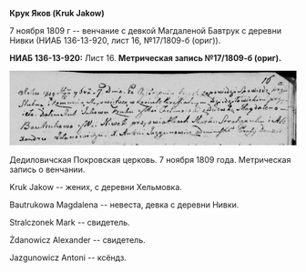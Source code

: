 **Крук Яков (Kruk Jakow)**

7 ноября 1809 г -- венчание с девкой Магдаленой Бавтрук с деревни Нивки
(НИАБ 136-13-920, лист 16, №17/1809-б (ориг)).

**НИАБ 136-13-920:** Лист 16. **Метрическая запись №17/1809-б (ориг).**

![](./media/62655124e776aa3283c45cbbb7b63f69378f2462.png)

Дедиловичская Покровская церковь. 7 ноября 1809 года. Метрическая запись
о венчании.

Kruk Jakow -- жених, с деревни Хельмовка.

Bautrukowa Magdalena -- невеста, девка с деревни Нивки.

Stralczonek Mark -- свидетель.

Żdanowicz Alexander -- свидетель.

Jazgunowicz Antoni -- ксёндз.
